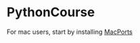 # PythonCourse

For mac users, start by installing [MacPorts](https://www.macports.org/install.php)
